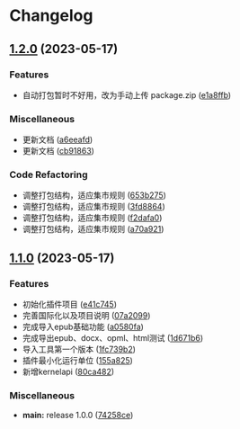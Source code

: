 # Changelog

## [1.2.0](https://github.com/terwer/siyuan-plugin-importer/compare/v1.1.0...v1.2.0) (2023-05-17)


### Features

* 自动打包暂时不好用，改为手动上传 package.zip ([e1a8ffb](https://github.com/terwer/siyuan-plugin-importer/commit/e1a8ffbb16a7a51de5271c3850ec39a4123ca84f))


### Miscellaneous

* 更新文档 ([a6eeafd](https://github.com/terwer/siyuan-plugin-importer/commit/a6eeafd5a3cd14cf3216654074a528a1b73d7c0d))
* 更新文档 ([cb91863](https://github.com/terwer/siyuan-plugin-importer/commit/cb918631d5b23e6b7514f32bf4ce101477b73705))


### Code Refactoring

* 调整打包结构，适应集市规则 ([653b275](https://github.com/terwer/siyuan-plugin-importer/commit/653b275d7ade95a6829d7601bd679423ec575e14))
* 调整打包结构，适应集市规则 ([3fd8864](https://github.com/terwer/siyuan-plugin-importer/commit/3fd8864854df403e82375144e46eea8549f1800e))
* 调整打包结构，适应集市规则 ([f2dafa0](https://github.com/terwer/siyuan-plugin-importer/commit/f2dafa0f5bb388b123574da7ba2c4e4021bad1bf))
* 调整打包结构，适应集市规则 ([a70a921](https://github.com/terwer/siyuan-plugin-importer/commit/a70a921744ba8f6c8c01c175bef232f7e65876f5))

## [1.1.0](https://github.com/terwer/siyuan-plugin-importer/compare/v1.0.0...v1.1.0) (2023-05-17)
### Features
* 初始化插件项目 ([e41c745](https://github.com/terwer/siyuan-plugin-importer/commit/e41c7458cf8f3882b072e214a78fb858d33a29f6))
* 完善国际化以及项目说明 ([07a2099](https://github.com/terwer/siyuan-plugin-importer/commit/07a2099912318ea8f73e666b70f1d0d438f78ee7))
* 完成导入epub基础功能 ([a0580fa](https://github.com/terwer/siyuan-plugin-importer/commit/a0580fabfba2834cdd73bfa5d4ce2da79ba52a5a))
* 完成导出epub、docx、opml、html测试 ([1d671b6](https://github.com/terwer/siyuan-plugin-importer/commit/1d671b697b006d881315a90dfd45310d415272a1))
* 导入工具第一个版本 ([1fc739b2](https://github.com/terwer/siyuan-plugin-importer/commit/1fc739b676ba51460c7f57e4e22c00869517b74f))
* 插件最小化运行单位 ([155a825](https://github.com/terwer/siyuan-plugin-importer/commit/155a825461bf447d45083329ccce9eb93b3857d6))
* 新增kernelapi ([80ca482](https://github.com/terwer/siyuan-plugin-importer/commit/80ca4829e5949c871ddaacad2e6fced1771bd336))
### Miscellaneous
* **main:** release 1.0.0 ([74258ce](https://github.com/terwer/siyuan-plugin-importer/commit/74258ce418a45bd64c7a4c2b947508a842691605))
